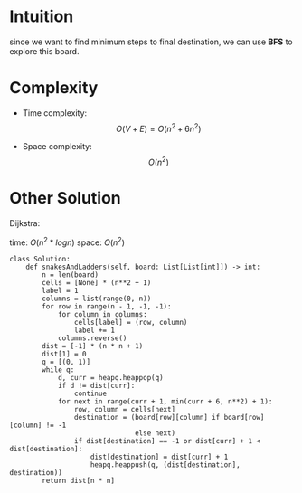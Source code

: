 # Intuition
<!-- Describe your first thoughts on how to solve this problem. -->
since we want to find minimum steps to final destination, we can use **BFS** to explore this board.

# Complexity
- Time complexity:
$$O(V+E) = O(n^2 + 6n^2)$$

- Space complexity:
$$O(n^2)$$

# Other Solution

Dijkstra:

time: $O(n^2 * logn)$
space: $O(n^2)$

```
class Solution:
    def snakesAndLadders(self, board: List[List[int]]) -> int:
        n = len(board)
        cells = [None] * (n**2 + 1)
        label = 1
        columns = list(range(0, n))
        for row in range(n - 1, -1, -1):
            for column in columns:
                cells[label] = (row, column)
                label += 1
            columns.reverse()
        dist = [-1] * (n * n + 1)
        dist[1] = 0
        q = [(0, 1)]
        while q:
            d, curr = heapq.heappop(q)
            if d != dist[curr]:
                continue
            for next in range(curr + 1, min(curr + 6, n**2) + 1):
                row, column = cells[next]
                destination = (board[row][column] if board[row][column] != -1
                               else next)
                if dist[destination] == -1 or dist[curr] + 1 < dist[destination]:
                    dist[destination] = dist[curr] + 1
                    heapq.heappush(q, (dist[destination], destination))
        return dist[n * n]
```